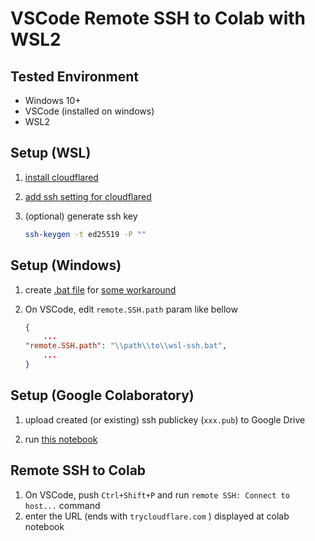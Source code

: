 # VSCode Remote SSH to Colab with WSL2

## Tested Environment

* Windows 10+
* VSCode (installed on windows)
* WSL2

## Setup (WSL)

1. [install cloudflared](wsl/install_cloudflared.sh)
2. [add ssh setting for cloudflared](wsl/add_ssh_setting_for_cloudflared.sh)
3. (optional) generate ssh key

    ```bash
    ssh-keygen -t ed25519 -P ""
    ```

## Setup (Windows)

1. create [.bat file](windows/colab-ssh.bat) for [some workaround](https://github.com/microsoft/vscode-remote-release/issues/937#issuecomment-514714615)
2. On VSCode, edit `remote.SSH.path` param like bellow

    ```json
    {
        ...
    "remote.SSH.path": "\\path\\to\\wsl-ssh.bat",
        ...
    }

    ```

## Setup (Google Colaboratory)

1. upload created (or existing) ssh publickey (`xxx.pub`) to Google Drive

2. run [this notebook](colab/colab_ssh_wsl.ipynb)

## Remote SSH to Colab

1. On VSCode, push `Ctrl+Shift+P` and run `remote SSH: Connect to host...` command
2. enter the URL (ends with `trycloudflare.com` ) displayed at colab notebook
